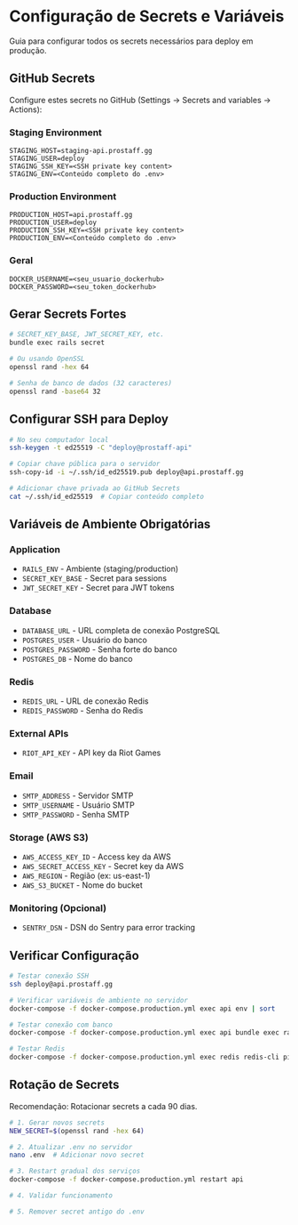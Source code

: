# Configuração de Secrets e Variáveis

Guia para configurar todos os secrets necessários para deploy em produção.

## GitHub Secrets

Configure estes secrets no GitHub (Settings → Secrets and variables → Actions):

### Staging Environment

```
STAGING_HOST=staging-api.prostaff.gg
STAGING_USER=deploy
STAGING_SSH_KEY=<SSH private key content>
STAGING_ENV=<Conteúdo completo do .env>
```

### Production Environment

```
PRODUCTION_HOST=api.prostaff.gg
PRODUCTION_USER=deploy
PRODUCTION_SSH_KEY=<SSH private key content>
PRODUCTION_ENV=<Conteúdo completo do .env>
```

### Geral

```
DOCKER_USERNAME=<seu_usuario_dockerhub>
DOCKER_PASSWORD=<seu_token_dockerhub>
```

## Gerar Secrets Fortes

```bash
# SECRET_KEY_BASE, JWT_SECRET_KEY, etc.
bundle exec rails secret

# Ou usando OpenSSL
openssl rand -hex 64

# Senha de banco de dados (32 caracteres)
openssl rand -base64 32
```

## Configurar SSH para Deploy

```bash
# No seu computador local
ssh-keygen -t ed25519 -C "deploy@prostaff-api"

# Copiar chave pública para o servidor
ssh-copy-id -i ~/.ssh/id_ed25519.pub deploy@api.prostaff.gg

# Adicionar chave privada ao GitHub Secrets
cat ~/.ssh/id_ed25519  # Copiar conteúdo completo
```

## Variáveis de Ambiente Obrigatórias

### Application
- `RAILS_ENV` - Ambiente (staging/production)
- `SECRET_KEY_BASE` - Secret para sessions
- `JWT_SECRET_KEY` - Secret para JWT tokens

### Database
- `DATABASE_URL` - URL completa de conexão PostgreSQL
- `POSTGRES_USER` - Usuário do banco
- `POSTGRES_PASSWORD` - Senha forte do banco
- `POSTGRES_DB` - Nome do banco

### Redis
- `REDIS_URL` - URL de conexão Redis
- `REDIS_PASSWORD` - Senha do Redis

### External APIs
- `RIOT_API_KEY` - API key da Riot Games

### Email
- `SMTP_ADDRESS` - Servidor SMTP
- `SMTP_USERNAME` - Usuário SMTP
- `SMTP_PASSWORD` - Senha SMTP

### Storage (AWS S3)
- `AWS_ACCESS_KEY_ID` - Access key da AWS
- `AWS_SECRET_ACCESS_KEY` - Secret key da AWS
- `AWS_REGION` - Região (ex: us-east-1)
- `AWS_S3_BUCKET` - Nome do bucket

### Monitoring (Opcional)
- `SENTRY_DSN` - DSN do Sentry para error tracking

## Verificar Configuração

```bash
# Testar conexão SSH
ssh deploy@api.prostaff.gg

# Verificar variáveis de ambiente no servidor
docker-compose -f docker-compose.production.yml exec api env | sort

# Testar conexão com banco
docker-compose -f docker-compose.production.yml exec api bundle exec rails db:migrate:status

# Testar Redis
docker-compose -f docker-compose.production.yml exec redis redis-cli ping
```

## Rotação de Secrets

Recomendação: Rotacionar secrets a cada 90 dias.

```bash
# 1. Gerar novos secrets
NEW_SECRET=$(openssl rand -hex 64)

# 2. Atualizar .env no servidor
nano .env  # Adicionar novo secret

# 3. Restart gradual dos serviços
docker-compose -f docker-compose.production.yml restart api

# 4. Validar funcionamento

# 5. Remover secret antigo do .env
```
